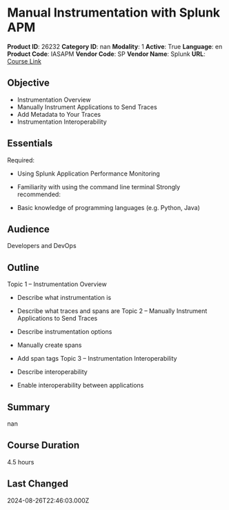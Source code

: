# Manual Instrumentation with Splunk APM

**Product ID**: 26232
**Category ID**: nan
**Modality**: 1
**Active**: True
**Language**: en
**Product Code**: IASAPM
**Vendor Code**: SP
**Vendor Name**: Splunk
**URL**: [Course Link](https://www.fastlaneus.com/course/splunk-iasapm)

## Objective
- Instrumentation Overview
- Manually Instrument Applications to Send Traces
- Add Metadata to Your Traces
- Instrumentation Interoperability

## Essentials
Required:


- Using Splunk Application Performance Monitoring
- Familiarity with using the command line terminal
Strongly recommended:


- Basic knowledge of programming languages (e.g. Python, Java)

## Audience
Developers and DevOps

## Outline
Topic 1 – Instrumentation Overview



- Describe what instrumentation is
- Describe what traces and spans are
Topic 2 – Manually Instrument Applications to Send Traces



- Describe instrumentation options
- Manually create spans
- Add span tags
Topic 3 – Instrumentation Interoperability



- Describe interoperability
- Enable interoperability between applications

## Summary
nan

## Course Duration
4.5 hours

## Last Changed
2024-08-26T22:46:03.000Z
